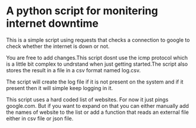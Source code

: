 <h1> A python script for monitering internet downtime </h1>
<p>
This is a simple script using requests that checks a connection to google to
check whether the internet is down or not.</p><p> You are free to add changes.This script dosnt use the icmp protocol which is a little bit complex to undrstand when just getting started.The script also stores the result in a file in a csv format named log.csv.</p><p> The script will create the log file if it is not present on the system and if it present then it will simple keep logging in it.
</p>
<p>
    This script uses a hard coded list of websites. For now it just pings google.com. But if you want to expand on that you can either manually add the names of website to  the list or add a function that reads an external file either in csv file or json file. </p>




